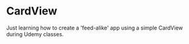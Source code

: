 # CardView

Just learning how to create a 'feed-alike' app using a simple CardView during Udemy classes.

